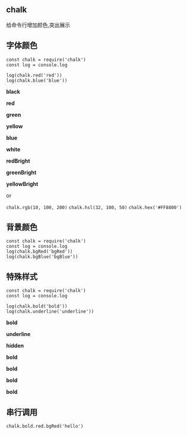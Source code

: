 ## chalk

给命令行增加颜色,突出展示

## 字体颜色

```
const chalk = require('chalk')
const log = console.log

log(chalk.red('red'))
log(chalk.blue('blue'))
```

**black**

**red**

**green**

**yellow**

**blue**

**white**

**redBright**

**greenBright**

**yellowBright**

or 

`chalk.rgb(10, 100, 200)`
`chalk.hsl(32, 100, 50)`
`chalk.hex('#FF8800')`


## 背景颜色

```
const chalk = require('chalk')
const log = console.log
log(chalk.bgRed('bgRed'))
log(chalk.bgBlue('bgBlue'))
```

## 特殊样式

```
const chalk = require('chalk')
const log = console.log

log(chalk.bold('bold'))
log(chalk.underline('underline'))
```

**bold**

**underline**

**hidden**

**bold**

**bold**

**bold**

**bold**


## 串行调用

`chalk.bold.red.bgRed('hello')`